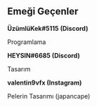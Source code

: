  Emeği Geçenler
 --


**ÜzümlüKek#5115 (Discord)**

Programlama

**HEYSIN#6685 (Discord)**

Tasarım

**valentin9vfx (Instagram)**

Pelerin Tasarımı (japancape)
